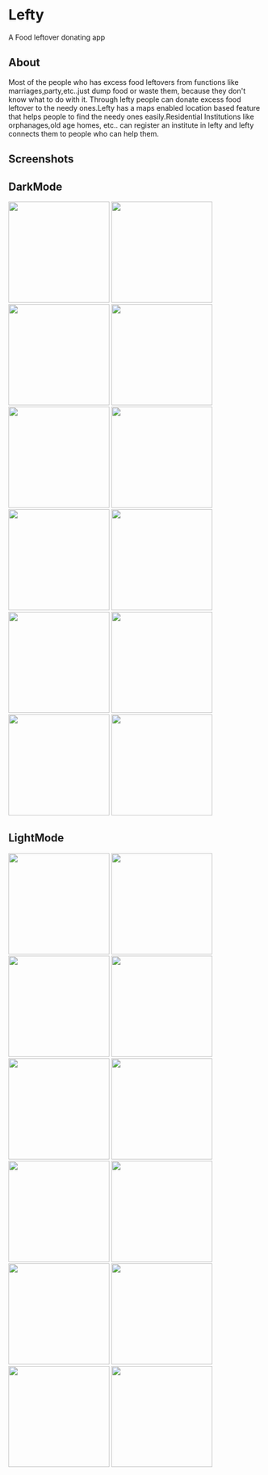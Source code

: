 # Lefty

A Food leftover donating app

## About

Most of the people who has excess food leftovers from functions like marriages,party,etc..just dump food or waste them, because they don't know what to do with it. Through lefty people can donate
excess food leftover to the needy ones.Lefty has a maps enabled location based feature that helps people to find the needy ones easily.Residential Institutions like orphanages,old age homes,
etc.. can register an institute in lefty and lefty connects them to people who can help them.

## Screenshots

## DarkMode
<p float="left">
  <img src="assets/Screenshots/1.jpg" width="200" />
  <img src="assets/Screenshots/2.jpg" width="200" />
  <img src="assets/Screenshots/3.jpg" width="200" />
  <img src="assets/Screenshots/4.jpg" width="200" />
  <img src="assets/Screenshots/5.jpg" width="200" />
  <img src="assets/Screenshots/6.jpg" width="200" />
  <img src="assets/Screenshots/7.jpg" width="200" />
  <img src="assets/Screenshots/8.jpg" width="200" />
  <img src="assets/Screenshots/9.jpg" width="200" />
  <img src="assets/Screenshots/10.jpg" width="200" />
  <img src="assets/Screenshots/11.jpg" width="200" />
  <img src="assets/Screenshots/12.jpg" width="200" />
</p>

## LightMode
<p float="left">
  <img src="assets/Screenshots/13.jpg" width="200" />
  <img src="assets/Screenshots/14.jpg" width="200" />
  <img src="assets/Screenshots/15.jpg" width="200" />
  <img src="assets/Screenshots/16.jpg" width="200" />
  <img src="assets/Screenshots/17.jpg" width="200" />
  <img src="assets/Screenshots/18.jpg" width="200" />
  <img src="assets/Screenshots/19.jpg" width="200" />
  <img src="assets/Screenshots/20.jpg" width="200" />
  <img src="assets/Screenshots/21.jpg" width="200" />
  <img src="assets/Screenshots/22.jpg" width="200" />
  <img src="assets/Screenshots/23.jpg" width="200" />
  <img src="assets/Screenshots/24.jpg" width="200" />
</p>


